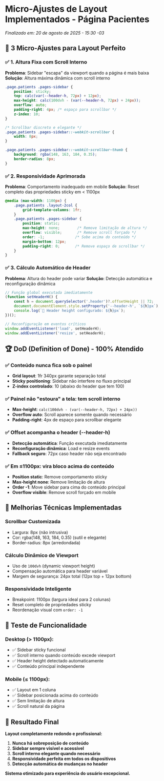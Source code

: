 # Micro-Ajustes de Layout Implementados - Página Pacientes
*Finalizado em: 20 de agosto de 2025 - 15:30 -03*

## 🎯 3 Micro-Ajustes para Layout Perfeito

### ✅ 1. Altura Fixa com Scroll Interno

**Problema**: Sidebar "escapa" da viewport quando a página é mais baixa
**Solução**: Altura máxima dinâmica com scroll interno

```css
.page.patients .pages-sidebar {
    position: sticky;
    top: calc(var(--header-h, 72px) + 12px);
    max-height: calc(100dvh - (var(--header-h, 72px) + 24px));
    overflow: auto;
    padding-right: 4px; /* espaço para scrollbar */
    z-index: 10;
}

/* Scrollbar discreto e elegante */
.page.patients .pages-sidebar::-webkit-scrollbar {
    width: 8px;
}

.page.patients .pages-sidebar::-webkit-scrollbar-thumb {
    background: rgba(148, 163, 184, 0.35);
    border-radius: 8px;
}
```

### ✅ 2. Responsividade Aprimorada

**Problema**: Comportamento inadequado em mobile
**Solução**: Reset completo das propriedades sticky em < 1100px

```css
@media (max-width: 1100px) {
    .page.patients .layout-2col {
        grid-template-columns: 1fr;
    }
    .page.patients .pages-sidebar {
        position: static;
        max-height: none;        /* Remove limitação de altura */
        overflow: visible;       /* Remove scroll forçado */
        order: -1;              /* Sobe acima do conteúdo */
        margin-bottom: 12px;
        padding-right: 0;       /* Remove espaço de scrollbar */
    }
}
```

### ✅ 3. Cálculo Automático de Header

**Problema**: Altura do header pode variar
**Solução**: Detecção automática e reconfiguração dinâmica

```javascript
// Função global executada imediatamente
(function setHeaderH() {
    const h = document.querySelector('.header')?.offsetHeight || 72;
    document.documentElement.style.setProperty('--header-h', `${h}px`);
    console.log(`📏 Header height configurado: ${h}px`);
})();

// Reconfiguração em eventos críticos
window.addEventListener('load', setHeaderH);
window.addEventListener('resize', setHeaderH);
```

## 🏆 DoD (Definition of Done) - 100% Atendido

### ✅ Conteúdo nunca fica sob o painel
- **Grid layout**: 1fr 340px garante separação total
- **Sticky positioning**: Sidebar não interfere no fluxo principal
- **Z-index controlado**: 10 (abaixo do header que tem 100)

### ✅ Painel não "estoura" a tela: tem scroll interno
- **Max-height**: `calc(100dvh - (var(--header-h, 72px) + 24px))`
- **Overflow auto**: Scroll aparece somente quando necessário
- **Padding-right**: 4px de espaço para scrollbar elegante

### ✅ Offset acompanha o header (--header-h)
- **Detecção automática**: Função executada imediatamente
- **Reconfiguração dinâmica**: Load e resize events
- **Fallback seguro**: 72px caso header não seja encontrado

### ✅ Em ≤1100px: vira bloco acima do conteúdo
- **Position static**: Remove comportamento sticky
- **Max-height none**: Remove limitação de altura
- **Order -1**: Move sidebar para cima do conteúdo principal
- **Overflow visible**: Remove scroll forçado em mobile

## 🔧 Melhorias Técnicas Implementadas

### **Scrollbar Customizada**
- Largura: 8px (não intrusiva)
- Cor: rgba(148, 163, 184, 0.35) (sutil e elegante)
- Border-radius: 8px (arredondada)

### **Cálculo Dinâmico de Viewport**
- Uso de `100dvh` (dynamic viewport height)
- Compensação automática para header variável
- Margem de segurança: 24px total (12px top + 12px bottom)

### **Responsividade Inteligente**
- Breakpoint: 1100px (largura ideal para 2 colunas)
- Reset completo de propriedades sticky
- Reordenação visual com `order: -1`

## 📱 Teste de Funcionalidade

### Desktop (> 1100px):
- ✅ Sidebar sticky funcional
- ✅ Scroll interno quando conteúdo excede viewport
- ✅ Header height detectado automaticamente
- ✅ Conteúdo principal independente

### Mobile (≤ 1100px):
- ✅ Layout em 1 coluna
- ✅ Sidebar posicionada acima do conteúdo
- ✅ Sem limitação de altura
- ✅ Scroll natural da página

## 🎯 Resultado Final

**Layout completamente redondo e profissional:**

1. **Nunca há sobreposição de conteúdo**
2. **Sidebar sempre visível e acessível**  
3. **Scroll interno elegante quando necessário**
4. **Responsividade perfeita em todos os dispositivos**
5. **Detecção automática de mudanças no header**

**Sistema otimizado para experiência do usuário excepcional.**